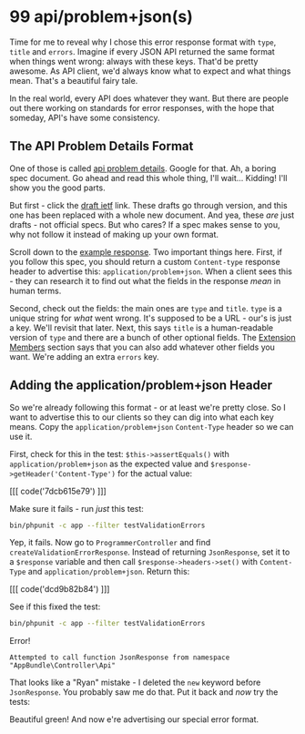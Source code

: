 # 99 api/problem+json(s)

Time for me to reveal why I chose this error response format with `type`, `title`
and `errors`. Imagine if every JSON API returned the same format when things went
wrong: always with these keys. That'd be pretty awesome. As API client, we'd always
know what to expect and what things mean. That's a beautiful fairy tale.

In the real world, every API does whatever they want. But there are people out there
working on standards for error responses, with the hope that someday, API's have
some consistency. 

## The API Problem Details Format

One of those is called [api problem details](https://tools.ietf.org/html/draft-nottingham-http-problem-07).
Google for that. Ah, a boring spec document. Go ahead and read this whole thing,
I'll wait... Kidding! I'll show you the good parts.

But first - click the [draft ietf](https://tools.ietf.org/html/draft-ietf-appsawg-http-problem-00)
link. These drafts go through version, and this one has been replaced with a whole
new document. And yea, these *are* just drafts - not official specs. But who cares?
If a spec makes sense to you, why not follow it instead of making up your own format.

Scroll down to the [example response](https://tools.ietf.org/html/draft-ietf-appsawg-http-problem-00#section-3).
Two important things here. First, if you follow this spec, you should return a custom
`Content-type` response header to advertise this: `application/problem+json`. When
a client sees this - they can research it to find out what the fields in the response
*mean* in human terms.

Second, check out the fields: the main ones are `type` and `title`. `type` is a
unique string for *what* went wrong. It's supposed to be a URL - our's is just a
key. We'll revisit that later. Next, this says `title` is a human-readable version
of `type` and there are a bunch of other optional fields. The [Extension Members](https://tools.ietf.org/html/draft-ietf-appsawg-http-problem-00#section-3.2)
section says that you can also add whatever other fields you want. We're adding
an extra `errors` key.

## Adding the application/problem+json Header

So we're already following this format - or at least we're pretty close. So I want
to advertise this to our clients so they can dig into what each key means. Copy the
`application/problem+json` `Content-Type` header so we can use it.

First, check for this in the test: `$this->assertEquals()` with `application/problem+json`
as the expected value and `$response->getHeader('Content-Type')` for the actual value:

[[[ code('7dcb615e79') ]]]

Make sure it fails - run *just* this test:

```bash
bin/phpunit -c app --filter testValidationErrors
```

Yep, it fails. Now go to `ProgrammerController` and find `createValidationErrorResponse`.
Instead of returning `JsonResponse`, set it to a `$response` variable and then call
`$response->headers->set()` with `Content-Type` and `application/problem+json`. Return
this:

[[[ code('dcd9b82b84') ]]]

See if this fixed the test:

```bash
bin/phpunit -c app --filter testValidationErrors
```

Error!

    Attempted to call function JsonResponse from namespace "AppBundle\Controller\Api"

That looks like a "Ryan" mistake - I deleted the `new` keyword before `JsonResponse`.
You probably saw me do that. Put it back and *now* try the tests:

Beautiful green! And now e're advertising our special error format.
